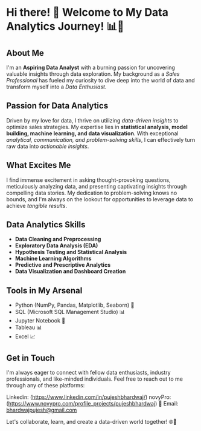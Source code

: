# Hi there! 👋 Welcome to My Data Analytics Journey! 📊🚀


## About Me
I'm an **Aspiring Data Analyst** with a burning passion for uncovering valuable insights through data exploration. My background as a *Sales Professional* has fueled my curiosity to dive deep into the world of data and transform myself into a *Data Enthusiast*.

## Passion for Data Analytics
Driven by my love for data, I thrive on utilizing *data-driven insights* to optimize sales strategies. My expertise lies in **statistical analysis, model building, machine learning, and data visualization**. With exceptional *analytical, communication, and problem-solving skills*, I can effectively turn raw data into *actionable insights*.

## What Excites Me
I find immense excitement in asking thought-provoking questions, meticulously analyzing data, and presenting captivating insights through compelling data stories. My dedication to problem-solving knows no bounds, and I'm always on the lookout for opportunities to leverage data to achieve *tangible results*.

## Data Analytics Skills
- **Data Cleaning and Preprocessing**
- **Exploratory Data Analysis (EDA)**
- **Hypothesis Testing and Statistical Analysis**
- **Machine Learning Algorithms**
- **Predictive and Prescriptive Analytics**
- **Data Visualization and Dashboard Creation**

## Tools in My Arsenal
- Python (NumPy, Pandas, Matplotlib, Seaborn) 🐍
- SQL (Microsoft SQL Management Studio) 📊
- Jupyter Notebook 📓
- Tableau 📊
- Excel 📈

## Get in Touch
I'm always eager to connect with fellow data enthusiasts, industry professionals, and like-minded individuals. Feel free to reach out to me through any of these platforms:

Linkedin: (https://www.linkedin.com/in/pujeshbhardwaj/)
novyPro: (https://www.novypro.com/profile_projects/pujeshbhardwaj)
📧 Email: bhardwajpujesh@gmail.com

Let's collaborate, learn, and create a data-driven world together! 🌐🚀
